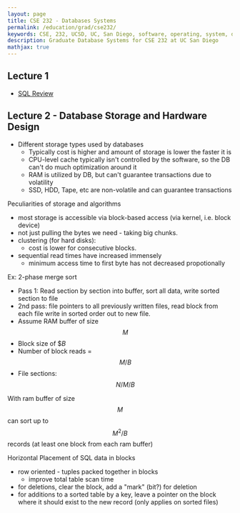 ```yaml
---
layout: page
title: CSE 232 - Databases Systems
permalink: /education/grad/cse232/
keywords: CSE, 232, UCSD, UC, San Diego, software, operating, system, database, dbms, rocksdb linux, C, rust, yannis
description: Graduate Database Systems for CSE 232 at UC San Diego
mathjax: true
---
```



## Lecture 1

- [SQL Review](review/)

## Lecture 2 - Database Storage and Hardware Design

- Different storage types used by databases
    - Typically cost is higher and amount of storage is lower the faster it is
    - CPU-level cache typically isn't controlled by the software, so the DB can't do much optimization around it
    - RAM is utilized by DB, but can't guarantee transactions due to volatility
    - SSD, HDD, Tape, etc are non-volatile and can guarantee transactions


Peculiarities of storage and algorithms

- most storage is accessible via block-based access (via kernel, i.e. block device)
- not just pulling the bytes we need - taking big chunks.
- clustering (for hard disks):
    - cost is lower for consecutive blocks.
- sequential read times have increased immensely
    - minimum access time to first byte has not decreased propotionally

Ex: 2-phase merge sort

- Pass 1: Read section by section into buffer, sort all data, write
  sorted section to file
- 2nd pass: file pointers to all previously written files, read block from each
  file write in sorted order out to new file.
- Assume RAM buffer of size $$M$$
- Block size of $$B$
- Number of block reads = $$M/B$$
- File sections: $$N / M / B$$

With ram buffer of size $$M$$ can sort up to $$M^2 / B$$ records (at least one
block from each ram buffer)

Horizontal Placement of SQL data in blocks

- row oriented - tuples packed together in blocks
    - improve total table scan time
- for deletions, clear the block, add a "mark" (bit?) for deletion
- for additions to a sorted table by a key, leave a pointer on the block where
  it should exist to the new record (only applies on sorted files)
